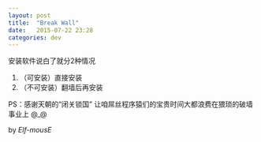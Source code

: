 ```yaml
---
layout: post
title:  "Break Wall"
date:   2015-07-22 23:28
categories: dev
---
```


安装软件说白了就分2种情况

1. （可安装）直接安装
2. （不可安装）翻墙后再安装

PS：感谢天朝的“闭关锁国” 让咱屌丝程序猿们的宝贵时间大都浪费在猥琐的破墙事业上 @_@

by *Elf-mousE*
